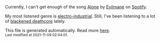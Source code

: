 
  Currently, I can't get enough of the song <a href="https://open.spotify.com/track/3Bw912c01pILaZL1SPKWKu">Alone</a> by <a href="https://open.spotify.com/artist/7orrlq1wZRXw7Hp62GzzgO">Evilmane</a> on <a href="https://open.spotify.com/user/9qz2xtkur2fengfsdcq8dd907?si=kq2SVrUkSNe0z1NJjpt7kg">Spotify</a>.

  My most listened genre is <a href="https://duckduckgo.com/?q=electro-industrial music">electro-industrial</a>.
  Still, I've been listening to a lot of <a href="https://duckduckgo.com/?q=blackened deathcore music">blackened deathcore</a> lately.

  This file is generated automatically. Read more <a href="https://github.com/CodeF0x/CodeF0x/blob/master/IMPORTANT.md">here</a>.
  <br>
  <sub>Last modified at 2021-11-09 02:04:01.</sub>
  